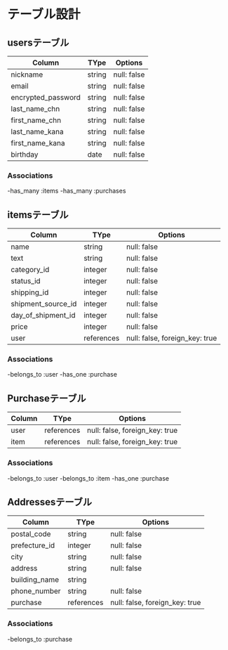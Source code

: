 # テーブル設計

## usersテーブル

| Column             | TYpe   | Options     |
| ------------------ | ------ | ----------- |
| nickname           | string | null: false |
| email              | string | null: false |
| encrypted_password | string | null: false |
| last_name_chn      | string | null: false |
| first_name_chn     | string | null: false |
| last_name_kana     | string | null: false |
| first_name_kana    | string | null: false |
| birthday           | date   | null: false |

### Associations
  -has_many :items 
  -has_many :purchases

## itemsテーブル

| Column             | TYpe       | Options                        |
| ------------------ | ---------- | ------------------------------ |
| name               | string     | null: false                    |
| text               | string     | null: false                    |
| category_id        | integer    | null: false                    |
| status_id          | integer    | null: false                    |
| shipping_id        | integer    | null: false                    |
| shipment_source_id | integer    | null: false                    |
| day_of_shipment_id | integer    | null: false                    |
| price              | integer    | null: false                    |
| user               | references | null: false, foreign_key: true |

### Associations
  -belongs_to :user
  -has_one :purchase 

## Purchaseテーブル

| Column | TYpe       | Options                        |
| ------ | ---------- | ------------------------------ |
| user   | references | null: false, foreign_key: true |
| item   | references | null: false, foreign_key: true |

### Associations
  -belongs_to :user
  -belongs_to :item
  -has_one :purchase 


## Addressesテーブル

| Column        | TYpe       | Options                        |
| ------------- | ---------- | ------------------------------ |
| postal_code   | string     | null: false                    |
| prefecture_id | integer    | null: false                    |
| city          | string     | null: false                    |
| address       | string     | null: false                    |
| building_name | string     |                                |
| phone_number  | string     | null: false                    |
| purchase      | references | null: false, foreign_key: true |

### Associations
  -belongs_to :purchase